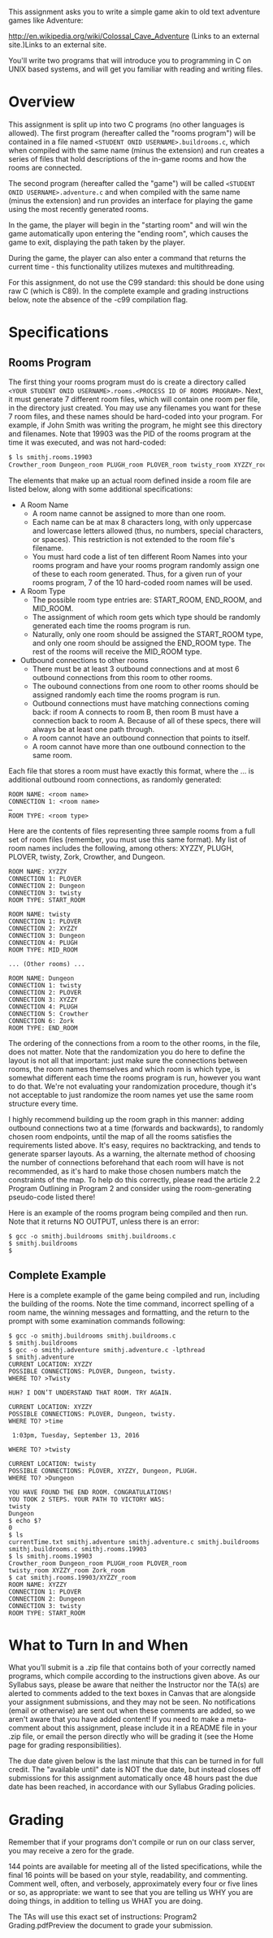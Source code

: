 This assignment asks you to write a simple game akin to old text adventure games like Adventure:

http://en.wikipedia.org/wiki/Colossal_Cave_Adventure (Links to an external site.)Links to an external site.

You'll write two programs that will introduce you to programming in C on UNIX based systems, and will get you familiar with reading and writing files.

# Overview
This assignment is split up into two C programs (no other languages is allowed). The first program (hereafter called the "rooms program") will be contained in a file named `<STUDENT ONID USERNAME>.buildrooms.c`, which when compiled with the same name (minus the extension) and run creates a series of files that hold descriptions of the in-game rooms and how the rooms are connected.

The second program (hereafter called the "game") will be called `<STUDENT ONID USERNAME>.adventure.c` and when compiled with the same name (minus the extension) and run provides an interface for playing the game using the most recently generated rooms.

In the game, the player will begin in the "starting room" and will win the game automatically upon entering the "ending room", which causes the game to exit, displaying the path taken by the player.

During the game, the player can also enter a command that returns the current time - this functionality utilizes mutexes and multithreading.

For this assignment, do not use the C99 standard: this should be done using raw C (which is C89). In the complete example and grading instructions below, note the absence of the -c99 compilation flag.

# Specifications
## Rooms Program

The first thing your rooms program must do is create a directory called `<YOUR STUDENT ONID USERNAME>.rooms.<PROCESS ID OF ROOMS PROGRAM>`. Next, it must generate 7 different room files, which will contain one room per file, in the directory just created. You may use any filenames you want for these 7 room files, and these names should be hard-coded into your program. For example, if John Smith was writing the program, he might see this directory and filenames. Note that 19903 was the PID of the rooms program at the time it was executed, and was not hard-coded:

```sh
$ ls smithj.rooms.19903
Crowther_room Dungeon_room PLUGH_room PLOVER_room twisty_room XYZZY_room Zork_room
```

The elements that make up an actual room defined inside a room file are listed below, along with some additional specifications:

- A Room Name
  - A room name cannot be assigned to more than one room.
  - Each name can be at max 8 characters long, with only uppercase and lowercase letters allowed (thus, no numbers, special characters, or spaces). This restriction is not extended to the room file's filename.
  - You must hard code a list of ten different Room Names into your rooms program and have your rooms program randomly assign one of these to each room generated. Thus, for a given run of your rooms program, 7 of the 10 hard-coded room names will be used.
- A Room Type
  - The possible room type entries are: START_ROOM, END_ROOM, and MID_ROOM.
  - The assignment of which room gets which type should be randomly generated each time the rooms program is run.
  - Naturally, only one room should be assigned the START_ROOM type, and only one room should be assigned the END_ROOM type. The rest of the rooms will receive the MID_ROOM type.
- Outbound connections to other rooms
  - There must be at least 3 outbound connections and at most 6 outbound connections from this room to other rooms.
  - The oubound connections from one room to other rooms should be assigned randomly each time the rooms program is run.
  - Outbound connections must have matching connections coming back: if room A connects to room B, then room B must have a connection back to room A. Because of all of these specs, there will always be at least one path through.
  - A room cannot have an outbound connection that points to itself.
  - A room cannot have more than one outbound connection to the same room.

Each file that stores a room must have exactly this format, where the … is additional outbound room connections, as randomly generated:

```
ROOM NAME: <room name>
CONNECTION 1: <room name>
…
ROOM TYPE: <room type>
```

Here are the contents of files representing three sample rooms from a full set of room files (remember, you must use this same format). My list of room names includes the following, among others: XYZZY, PLUGH, PLOVER, twisty, Zork, Crowther, and Dungeon.

```
ROOM NAME: XYZZY
CONNECTION 1: PLOVER
CONNECTION 2: Dungeon
CONNECTION 3: twisty
ROOM TYPE: START_ROOM

ROOM NAME: twisty
CONNECTION 1: PLOVER
CONNECTION 2: XYZZY
CONNECTION 3: Dungeon
CONNECTION 4: PLUGH
ROOM TYPE: MID_ROOM

... (Other rooms) ...

ROOM NAME: Dungeon
CONNECTION 1: twisty
CONNECTION 2: PLOVER
CONNECTION 3: XYZZY
CONNECTION 4: PLUGH
CONNECTION 5: Crowther
CONNECTION 6: Zork
ROOM TYPE: END_ROOM
```

The ordering of the connections from a room to the other rooms, in the file, does not matter. Note that the randomization you do here to define the layout is not all that important: just make sure the connections between rooms, the room names themselves and which room is which type, is somewhat different each time the rooms program is run, however you want to do that. We're not evaluating your randomization procedure, though it's not acceptable to just randomize the room names yet use the same room structure every time.

I highly recommend building up the room graph in this manner: adding outbound connections two at a time (forwards and backwards), to randomly chosen room endpoints, until the map of all the rooms satisfies the requirements listed above. It's easy, requires no backtracking, and tends to generate sparser layouts. As a warning, the alternate method of choosing the number of connections beforehand that each room will have is not recommended, as it's hard to make those chosen numbers match the constraints of the map. To help do this correctly, please read the article 2.2 Program Outlining in Program 2 and consider using the room-generating pseudo-code listed there!

Here is an example of the rooms program being compiled and then run. Note that it returns NO OUTPUT, unless there is an error:

```
$ gcc -o smithj.buildrooms smithj.buildrooms.c
$ smithj.buildrooms
$
```

## Complete Example

Here is a complete example of the game being compiled and run, including the building of the rooms. Note the time command, incorrect spelling of a room name, the winning messages and formatting, and the return to the prompt with some examination commands following:

```
$ gcc -o smithj.buildrooms smithj.buildrooms.c
$ smithj.buildrooms
$ gcc -o smithj.adventure smithj.adventure.c -lpthread
$ smithj.adventure
CURRENT LOCATION: XYZZY
POSSIBLE CONNECTIONS: PLOVER, Dungeon, twisty.
WHERE TO? >Twisty

HUH? I DON’T UNDERSTAND THAT ROOM. TRY AGAIN.

CURRENT LOCATION: XYZZY
POSSIBLE CONNECTIONS: PLOVER, Dungeon, twisty.
WHERE TO? >time

 1:03pm, Tuesday, September 13, 2016

WHERE TO? >twisty

CURRENT LOCATION: twisty
POSSIBLE CONNECTIONS: PLOVER, XYZZY, Dungeon, PLUGH.
WHERE TO? >Dungeon

YOU HAVE FOUND THE END ROOM. CONGRATULATIONS!
YOU TOOK 2 STEPS. YOUR PATH TO VICTORY WAS:
twisty
Dungeon
$ echo $?
0
$ ls
currentTime.txt smithj.adventure smithj.adventure.c smithj.buildrooms
smithj.buildrooms.c smithj.rooms.19903
$ ls smithj.rooms.19903
Crowther_room Dungeon_room PLUGH_room PLOVER_room
twisty_room XYZZY_room Zork_room
$ cat smithj.rooms.19903/XYZZY_room
ROOM NAME: XYZZY
CONNECTION 1: PLOVER
CONNECTION 2: Dungeon
CONNECTION 3: twisty
ROOM TYPE: START_ROOM
```

# What to Turn In and When
What you’ll submit is a .zip file that contains both of your correctly named programs, which compile according to the instructions given above. As our Syllabus says, please be aware that neither the Instructor nor the TA(s) are alerted to comments added to the text boxes in Canvas that are alongside your assignment submissions, and they may not be seen. No notifications (email or otherwise) are sent out when these comments are added, so we aren't aware that you have added content! If you need to make a meta-comment about this assignment, please include it in a README file in your .zip file, or email the person directly who will be grading it (see the Home page for grading responsibilities).

The due date given below is the last minute that this can be turned in for full credit. The "available until" date is NOT the due date, but instead closes off submissions for this assignment automatically once 48 hours past the due date has been reached, in accordance with our Syllabus Grading policies.

# Grading
Remember that if your programs don't compile or run on our class server, you may receive a zero for the grade.

144 points are available for meeting all of the listed specifications, while the final 16 points will be based on your style, readability, and commenting. Comment well, often, and verbosely, approximately every four or five lines or so, as appropriate: we want to see that you are telling us WHY you are doing things, in addition to telling us WHAT you are doing.

The TAs will use this exact set of instructions: Program2 Grading.pdfPreview the document to grade your submission.
